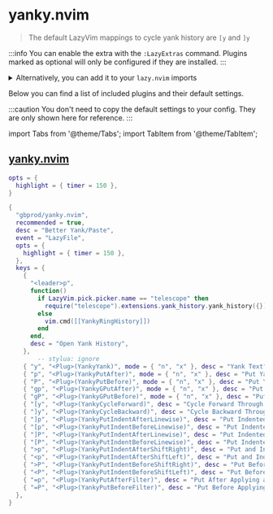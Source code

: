# yanky.nvim

> The default LazyVim mappings to cycle yank history are `[y` and `]y`

<!-- plugins:start -->

:::info
You can enable the extra with the `:LazyExtras` command.
Plugins marked as optional will only be configured if they are installed.
:::

<details>
<summary>Alternatively, you can add it to your <code>lazy.nvim</code> imports</summary>

```lua title="lua/config/lazy.lua" {4}
require("lazy").setup({
  spec = {
    { "LazyVim/LazyVim", import = "lazyvim.plugins" },
    { import = "lazyvim.plugins.extras.coding.yanky" },
    { import = "plugins" },
  },
})
```

</details>

Below you can find a list of included plugins and their default settings.

:::caution
You don't need to copy the default settings to your config.
They are only shown here for reference.
:::

import Tabs from '@theme/Tabs';
import TabItem from '@theme/TabItem';

## [yanky.nvim](https://github.com/gbprod/yanky.nvim)

<Tabs>

<TabItem value="opts" label="Options">

```lua
opts = {
  highlight = { timer = 150 },
}
```

</TabItem>


<TabItem value="code" label="Full Spec">

```lua
{
  "gbprod/yanky.nvim",
  recommended = true,
  desc = "Better Yank/Paste",
  event = "LazyFile",
  opts = {
    highlight = { timer = 150 },
  },
  keys = {
    {
      "<leader>p",
      function()
        if LazyVim.pick.picker.name == "telescope" then
          require("telescope").extensions.yank_history.yank_history({})
        else
          vim.cmd([[YankyRingHistory]])
        end
      end,
      desc = "Open Yank History",
    },
        -- stylua: ignore
    { "y", "<Plug>(YankyYank)", mode = { "n", "x" }, desc = "Yank Text" },
    { "p", "<Plug>(YankyPutAfter)", mode = { "n", "x" }, desc = "Put Yanked Text After Cursor" },
    { "P", "<Plug>(YankyPutBefore)", mode = { "n", "x" }, desc = "Put Yanked Text Before Cursor" },
    { "gp", "<Plug>(YankyGPutAfter)", mode = { "n", "x" }, desc = "Put Yanked Text After Selection" },
    { "gP", "<Plug>(YankyGPutBefore)", mode = { "n", "x" }, desc = "Put Yanked Text Before Selection" },
    { "[y", "<Plug>(YankyCycleForward)", desc = "Cycle Forward Through Yank History" },
    { "]y", "<Plug>(YankyCycleBackward)", desc = "Cycle Backward Through Yank History" },
    { "]p", "<Plug>(YankyPutIndentAfterLinewise)", desc = "Put Indented After Cursor (Linewise)" },
    { "[p", "<Plug>(YankyPutIndentBeforeLinewise)", desc = "Put Indented Before Cursor (Linewise)" },
    { "]P", "<Plug>(YankyPutIndentAfterLinewise)", desc = "Put Indented After Cursor (Linewise)" },
    { "[P", "<Plug>(YankyPutIndentBeforeLinewise)", desc = "Put Indented Before Cursor (Linewise)" },
    { ">p", "<Plug>(YankyPutIndentAfterShiftRight)", desc = "Put and Indent Right" },
    { "<p", "<Plug>(YankyPutIndentAfterShiftLeft)", desc = "Put and Indent Left" },
    { ">P", "<Plug>(YankyPutIndentBeforeShiftRight)", desc = "Put Before and Indent Right" },
    { "<P", "<Plug>(YankyPutIndentBeforeShiftLeft)", desc = "Put Before and Indent Left" },
    { "=p", "<Plug>(YankyPutAfterFilter)", desc = "Put After Applying a Filter" },
    { "=P", "<Plug>(YankyPutBeforeFilter)", desc = "Put Before Applying a Filter" },
  },
}
```

</TabItem>

</Tabs>

<!-- plugins:end -->
